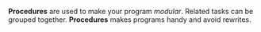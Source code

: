 __Procedures__ are used to make your program *modular*. Related tasks can be grouped together. **Procedures** makes programs handy and avoid rewrites.
